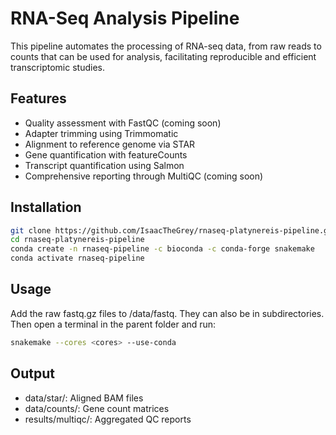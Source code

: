 # RNA-Seq Analysis Pipeline

This pipeline automates the processing of RNA-seq data, from raw reads to counts that can be used for analysis, facilitating reproducible and efficient transcriptomic studies.

## Features

- Quality assessment with FastQC (coming soon)
- Adapter trimming using Trimmomatic
- Alignment to reference genome via STAR
- Gene quantification with featureCounts
- Transcript quantification using Salmon
- Comprehensive reporting through MultiQC (coming soon)

## Installation

```bash
git clone https://github.com/IsaacTheGrey/rnaseq-platynereis-pipeline.git
cd rnaseq-platynereis-pipeline
conda create -n rnaseq-pipeline -c bioconda -c conda-forge snakemake
conda activate rnaseq-pipeline
```
## Usage
Add the raw fastq.gz files to /data/fastq. They can also be in subdirectories. Then open a terminal in the parent folder and run:
```bash
snakemake --cores <cores> --use-conda
```

## Output
- data/star/: Aligned BAM files
- data/counts/: Gene count matrices
- results/multiqc/: Aggregated QC reports

